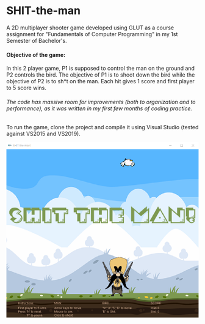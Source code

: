 # SHIT-the-man
A 2D multiplayer shooter game developed using GLUT as a course assignment for "Fundamentals of Computer Programming" in my 1st Semester of Bachelor's.

#### Objective of the game:
In this 2 player game, P1 is supposed to control the man on the ground and P2 controls the bird. The objective of P1 is to shoot down the bird while the objective of P2 is to sh*t  on the man. Each hit gives 1 score and first player to 5 score wins.

###### The code has massive room for improvements (both to organization and to performance), as it was written in my first few months of coding practice.

To run the game, clone the project and compile it using Visual Studio (tested against VS2015 and VS2019).

![Screenshot of the game](shit-shot.png?raw=true "Title")
